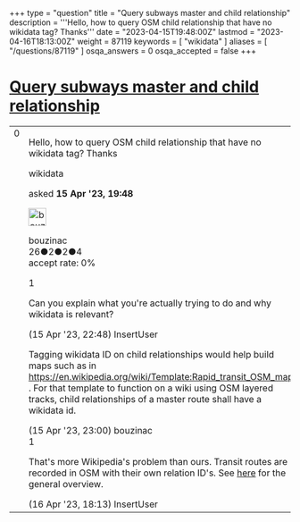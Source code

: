 +++
type = "question"
title = "Query subways master and child relationship"
description = '''Hello, how to query OSM child relationship that have no wikidata tag? Thanks'''
date = "2023-04-15T19:48:00Z"
lastmod = "2023-04-16T18:13:00Z"
weight = 87119
keywords = [ "wikidata" ]
aliases = [ "/questions/87119" ]
osqa_answers = 0
osqa_accepted = false
+++

<div class="headNormal">

# [Query subways master and child relationship](/questions/87119/query-subways-master-and-child-relationship)

</div>

<div id="main-body">

<div id="askform">

<table id="question-table" style="width:100%;">
<colgroup>
<col style="width: 50%" />
<col style="width: 50%" />
</colgroup>
<tbody>
<tr>
<td style="width: 30px; vertical-align: top"><div class="vote-buttons">
<span id="post-87119-upvote" class="ajax-command post-vote up" rel="nofollow" title="I like this post (click again to cancel)"> </span>
<div id="post-87119-score" class="post-score" title="current number of votes">
0
</div>
<span id="post-87119-downvote" class="ajax-command post-vote down" rel="nofollow" title="I dont like this post (click again to cancel)"> </span> <span id="favorite-mark" class="ajax-command favorite-mark" rel="nofollow" title="mark/unmark this question as favorite (click again to cancel)"> </span>
<div id="favorite-count" class="favorite-count">
&#10;</div>
</div></td>
<td><div id="item-right">
<div class="question-body">
<p>Hello, how to query OSM child relationship that have no wikidata tag? Thanks</p>
</div>
<div id="question-tags" class="tags-container tags">
<span class="post-tag tag-link-wikidata" rel="tag" title="see questions tagged &#39;wikidata&#39;">wikidata</span>
</div>
<div id="question-controls" class="post-controls">
&#10;</div>
<div class="post-update-info-container">
<div class="post-update-info post-update-info-user">
<p>asked <strong>15 Apr '23, 19:48</strong></p>
<img src="https://secure.gravatar.com/avatar/046b1ead3f94a68d48b70b653ac653ef?s=32&amp;d=identicon&amp;r=g" class="gravatar" width="32" height="32" alt="bouzinac&#39;s gravatar image" />
<p><span>bouzinac</span><br />
<span class="score" title="26 reputation points">26</span><span title="2 badges"><span class="badge1">●</span><span class="badgecount">2</span></span><span title="2 badges"><span class="silver">●</span><span class="badgecount">2</span></span><span title="4 badges"><span class="bronze">●</span><span class="badgecount">4</span></span><br />
<span class="accept_rate" title="Rate of the user&#39;s accepted answers">accept rate:</span> <span title="bouzinac has no accepted answers">0%</span></p>
</div>
</div>
<div id="comments-container-87119" class="comments-container">
<span id="87121"></span>
<div id="comment-87121" class="comment">
<div id="post-87121-score" class="comment-score">
1
</div>
<div class="comment-text">
<p>Can you explain what you're actually trying to do and why wikidata is relevant?</p>
</div>
<div id="comment-87121-info" class="comment-info">
<span class="comment-age">(15 Apr '23, 22:48)</span> <span class="comment-user userinfo">InsertUser</span>
</div>
</div>
<span id="87122"></span>
<div id="comment-87122" class="comment">
<div id="post-87122-score" class="comment-score">
&#10;</div>
<div class="comment-text">
<p>Tagging wikidata ID on child relationships would help build maps such as in <a href="https://en.wikipedia.org/wiki/Template:Rapid_transit_OSM_map">https://en.wikipedia.org/wiki/Template:Rapid_transit_OSM_map</a> . For that template to function on a wiki using OSM layered tracks, child relationships of a master route shall have a wikidata id.</p>
</div>
<div id="comment-87122-info" class="comment-info">
<span class="comment-age">(15 Apr '23, 23:00)</span> <span class="comment-user userinfo">bouzinac</span>
</div>
</div>
<span id="87123"></span>
<div id="comment-87123" class="comment">
<div id="post-87123-score" class="comment-score">
1
</div>
<div class="comment-text">
<p>That's more Wikipedia's problem than ours. Transit routes are recorded in OSM with their own relation ID's. See <a href="https://wiki.openstreetmap.org/wiki/Public_transport">here</a> for the general overview.</p>
</div>
<div id="comment-87123-info" class="comment-info">
<span class="comment-age">(16 Apr '23, 18:13)</span> <span class="comment-user userinfo">InsertUser</span>
</div>
</div>
</div>
<div id="comment-tools-87119" class="comment-tools">
&#10;</div>
<div class="clear">
&#10;</div>
<div id="comment-87119-form-container" class="comment-form-container">
&#10;</div>
<div class="clear">
&#10;</div>
</div></td>
</tr>
</tbody>
</table>

</div>

</div>

